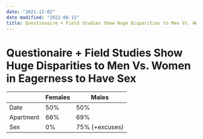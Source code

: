 ```yaml
---
date: "2021-12-02"
date modified: "2022-06-15"
title: Questionaire + Field Studies Show Huge Disparities to Men Vs. Women in Eagerness to Have Sex
---
```


# Questionaire + Field Studies Show Huge Disparities to Men Vs. Women in Eagerness to Have Sex
|           | Females | Males |
| --------- | ------- | ----- |
| Date      | 50%     | 50%   |
| Apartment | 66%     | 69%   |
| Sex       | 0%      | 75% (+excuses)      |

